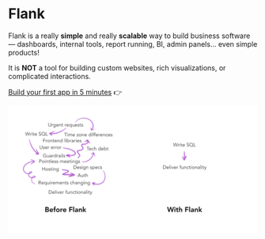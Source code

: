 # Flank

Flank is a really **simple** and really **scalable** way to build business software — dashboards, internal tools, report running, BI, admin panels... even simple products!

It is **NOT** a tool for building custom websites, rich visualizations, or complicated interactions.

[Build your first app in 5 minutes](quickstarts/jupyter-fastapi.md) 👉

![Outflank](assets/outflank.svg)

